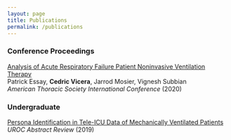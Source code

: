 ```yaml
---
layout: page
title: Publications
permalink: /publications
---
```


### Conference Proceedings
[Analysis of Acute Respiratory Failure Patient Noninvasive Ventilation Therapy](https://doi.org/10.1164/ajrccm-conference.2020.201.1_MeetingAbstracts.A1579)  
Patrick Essay, **Cedric Vicera**, Jarrod Mosier, Vignesh Subbian  
*American Thoracic Society International Conference* (2020)

### Undergraduate
[Persona Identification in Tele-ICU Data of Mechanically Ventilated Patients](https://grad.arizona.edu/uroc/sites/default/files/uagc_page/2019_sri_abstracts_1.pdf)    
*UROC Abstract Review* (2019)
